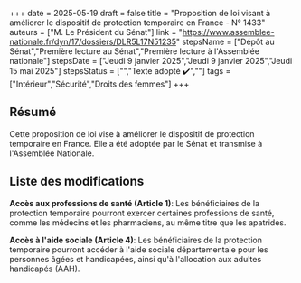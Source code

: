 +++
date = 2025-05-19
draft = false
title = "Proposition de loi visant à améliorer le dispositif de protection temporaire en France - N° 1433"
auteurs = ["M. Le Président du Sénat"]
link = "https://www.assemblee-nationale.fr/dyn/17/dossiers/DLR5L17N51235"
stepsName = ["Dépôt au Sénat","Première lecture au Sénat","Première lecture à l'Assemblée nationale"]
stepsDate = ["Jeudi 9 janvier 2025","Jeudi 9 janvier 2025","Jeudi 15 mai 2025"]
stepsStatus = ["","Texte adopté ✔️",""]
tags = ["Intérieur","Sécurité","Droits des femmes"]
+++

## Résumé

Cette proposition de loi vise à améliorer le dispositif de protection temporaire en France. Elle a été adoptée par le Sénat et transmise à l'Assemblée Nationale.

## Liste des modifications

**Accès aux professions de santé (Article 1)**: Les bénéficiaires de la protection temporaire pourront exercer certaines professions de santé, comme les médecins et les pharmaciens, au même titre que les apatrides.

**Accès à l'aide sociale (Article 4)**: Les bénéficiaires de la protection temporaire pourront accéder à l'aide sociale départementale pour les personnes âgées et handicapées, ainsi qu'à l'allocation aux adultes handicapés (AAH).
